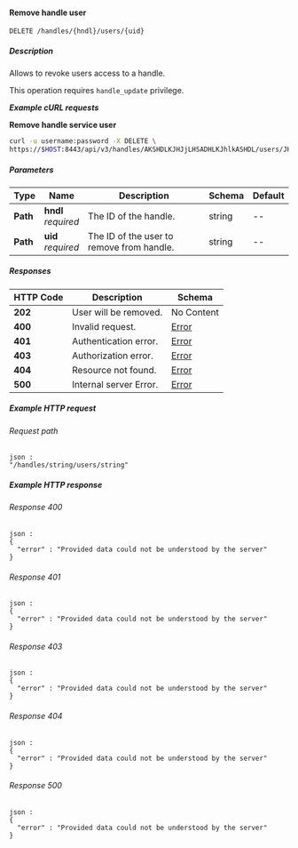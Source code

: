 
<a name="remove_handle_user"></a>
#### Remove handle user
```
DELETE /handles/{hndl}/users/{uid}
```


##### Description
Allows to revoke users access to a handle.

This operation requires `handle_update` privilege.

***Example cURL requests***

**Remove handle service user**
```bash
curl -u username:password -X DELETE \
https://$HOST:8443/api/v3/handles/AKSHDLKJHJjLHSADHLKJhlkASHDL/users/JHJjLHADHLKJhDLAKSHDLK
```


##### Parameters

|Type|Name|Description|Schema|Default|
|---|---|---|---|---|
|**Path**|**hndl**  <br>*required*|The ID of the handle.|string|--|
|**Path**|**uid**  <br>*required*|The ID of the user to remove from handle.|string|--|


##### Responses

|HTTP Code|Description|Schema|
|---|---|---|
|**202**|User will be removed.|No Content|
|**400**|Invalid request.|[Error](../definitions/Error.md#error)|
|**401**|Authentication error.|[Error](../definitions/Error.md#error)|
|**403**|Authorization error.|[Error](../definitions/Error.md#error)|
|**404**|Resource not found.|[Error](../definitions/Error.md#error)|
|**500**|Internal server Error.|[Error](../definitions/Error.md#error)|


##### Example HTTP request

###### Request path
```
json :
"/handles/string/users/string"
```


##### Example HTTP response

###### Response 400
```
json :
{
  "error" : "Provided data could not be understood by the server"
}
```


###### Response 401
```
json :
{
  "error" : "Provided data could not be understood by the server"
}
```


###### Response 403
```
json :
{
  "error" : "Provided data could not be understood by the server"
}
```


###### Response 404
```
json :
{
  "error" : "Provided data could not be understood by the server"
}
```


###### Response 500
```
json :
{
  "error" : "Provided data could not be understood by the server"
}
```



